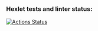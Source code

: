 ### Hexlet tests and linter status:
[![Actions Status](https://github.com/beherit197777/rails-project-66/actions/workflows/hexlet-check.yml/badge.svg)](https://github.com/beherit197777/rails-project-66/actions)